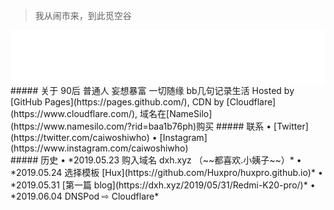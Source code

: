 > 我从闹市来，到此觅空谷  

<!-- music -->
<iframe src="//music.163.com/outchain/player?type=2&id=1491585&auto=0&height=66" frameborder="0" width="100%" height="86px" > </iframe>
##### 关于
90后  
普通人  
妄想暴富    
一切随缘    
bb几句记录生活  
Hosted by [GitHub Pages](https://pages.github.com/), CDN by [Cloudflare](https://www.cloudflare.com/), 域名在[NameSilo](https://www.namesilo.com/?rid=baa1b76ph)购买
##### 联系
 • [Twitter](https://twitter.com/caiwoshiwho)  
 • [Instagram](https://www.instagram.com/caiwoshiwho)
 <br/>
##### 历史
• *2019.05.23 购入域名 dxh.xyz （~~都喜欢.小姨子~~）*   
• *2019.05.24 选择模板 [Hux](https://github.com/Huxpro/huxpro.github.io)*  
• *2019.05.31 [第一篇 blog](https://dxh.xyz/2019/05/31/Redmi-K20-pro/)*    
• *2019.06.04 DNSPod ⇨ Cloudflare*
 <br/>

 


